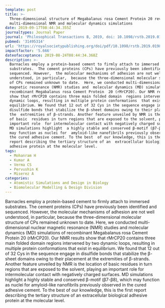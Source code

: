 ```yaml
---
template: post
title: >-
  Three-dimensional structure of Megabalanus rosa Cement Protein 20 revealed by
  multi-dimensional NMR and molecular dynamics simulations
date: 2019-09-17T08:44:34.355Z
journaltypes: Journal Paper
journal: 'Philosophical Transactions B, 2019, doi: 10.1098/rstb.2019.0198'
pubmed: '31495314'
url: 'https://royalsocietypublishing.org/doi/pdf/10.1098/rstb.2019.0198'
impactfactor: '5.666'
dateofacceptance: 2019-08-24T08:44:34.368Z
description: >-
  Barnacles employ a protein-based cement to firmly attach to immersed
  substrates.  The cement proteins (CPs) have previously been identified and
  sequenced. However,  the molecular mechanisms of adhesion are not well
  understood, in particular,  because the three-dimensional molecular structure
  of CPs remained unknown to date.  Here, we conducted multi-dimensional nuclear
  magnetic resonance (NMR) studies and  molecular dynamics (MD) simulations of
  recombinant Megabalanus rosa Cement Protein  20 (rMrCP20). Our NMR results
  show that rMrCP20 contains three main folded domain  regions intervened by two
  dynamic loops, resulting in multiple protein conformations  that exist in
  equilibrium. We found that 12 out of 32 Cys in the sequence engage in 
  disulfide bonds that stabilize the β-sheet domains owing to their placement at
  the  extremities of β-strands. Another feature unveiled by NMR is the location
  of basic  residues in turn regions that are exposed to the solvent, playing an
  important role  for intermolecular contact with negatively charged surfaces.
  MD simulations highlight  a highly stable and conserved β-motif (β7-β8), which
  may function as nuclei for  amyloid-like nanofibrils previously observed in
  the cured adhesive cement. To the best  of our knowledge, this is the first
  report describing the tertiary structure of an  extracellular biological
  adhesive protein at the molecular level.
tags:
  - Mohanram H
  - Kumar A
  - Verma CS
  - Pervushin K
  - Miserez A
categories:
  - Atomistic Simulations and Design in Biology
  - Biomolecular Modelling & Design Division
---
```

 Barnacles employ a protein-based cement to firmly attach to immersed substrates. The cement proteins (CPs) have previously been identified and 
 sequenced. However, the molecular mechanisms of adhesion are not well understood, in particular, because the three-dimensional molecular structure of CPs remained unknown to date. Here, we conducted multi-dimensional nuclear magnetic resonance (NMR) studies and molecular dynamics (MD) simulations of recombinant Megabalanus rosa Cement Protein 20 (rMrCP20). Our NMR results show that rMrCP20 contains three main folded domain regions intervened by two dynamic loops, resulting in multiple protein conformations that exist in equilibrium. We found that 12 out of 32 Cys in the sequence engage in disulfide bonds that stabilize the β-sheet domains owing to their placement at the extremities of β-strands. Another feature unveiled by NMR is the location of basic residues in turn regions that are exposed to the solvent, playing an important role for intermolecular contact with negatively charged surfaces. MD simulations highlight a highly stable and conserved β-motif (β7-β8), which may function as nuclei for amyloid-like nanofibrils previously observed in the cured adhesive cement. To the best of our knowledge, this is the first report describing the tertiary structure of an extracellular biological adhesive protein at the molecular level.
